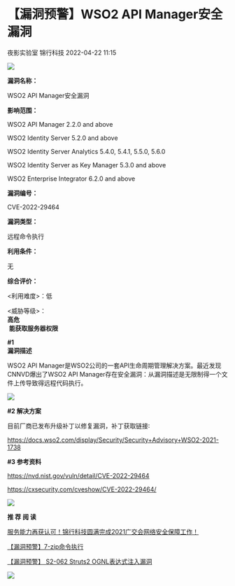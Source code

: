 #  【漏洞预警】WSO2 API Manager安全漏洞   
夜影实验室  锦行科技   2022-04-22 11:15  
  
![](https://mmbiz.qpic.cn/mmbiz_gif/2CRGGNuQruBPVte9dIoZM47cbYBXsgR4sAdWESOuDTSiaiaOThic1X4AhppKhKfa3WcjsXCbIibKDk5ibnAeuPndibHg/640?wx_fmt=gif "")  
  
  
**漏洞名称：**  
  
WSO2 API Manager安全漏洞  
  
**影响范围：**  
  
WSO2 API Manager 2.2.0 and above  
  
WSO2 Identity Server 5.2.0 and above  
  
WSO2 Identity Server Analytics 5.4.0, 5.4.1, 5.5.0, 5.6.0  
  
WSO2 Identity Server as Key Manager 5.3.0 and above  
  
WSO2 Enterprise Integrator 6.2.0 and above  
  
**漏洞编号：**  
  
CVE-2022-29464  
  
**漏洞类型：**  
  
远程命令执行  
  
**利用条件：**  
  
无  
  
**综合评价：**  
  
<利用难度>：低  
  
<威胁等级>：  
**高危**  
 **能获取服务器权限**  
  
  
**#1**  
**漏洞描述**  
  
  
WSO2 API Manager是WSO2公司的一套API生命周期管理解决方案。最近发现CNNVD爆出了WSO2 API Manager存在安全漏洞：从漏洞描述是无限制得一个文件上传导致得远程代码执行。  
  
![](https://mmbiz.qpic.cn/mmbiz_png/2CRGGNuQruBPVte9dIoZM47cbYBXsgR4oLjhjibqpacpH1wsBnkDMwDQQOkl5homznh6xI66aibAbcDwAvosicsQA/640?wx_fmt=png "")  
  
  
**#2 解决方案**  
  
  
目前厂商已发布升级补丁以修复漏洞，补丁获取链接∶  
  
https://docs.wso2.com/display/Security/Security+Advisory+WSO2-2021-1738  
  
  
**#3 参考资料**  
  
  
https://nvd.nist.gov/vuln/detail/CVE-2022-29464  
  
https://cxsecurity.com/cveshow/CVE-2022-29464/  
  
  
  
![](https://mmbiz.qpic.cn/mmbiz_gif/2CRGGNuQruD6rSnJpSL57NHjuX79JSjjyYviaibNeS3xmGzPfoict6VdnvyuYEq6JdjQqre3WkicWWU7hjpicS2ByibQ/640?wx_fmt=gif "")  
  
**推 荐 阅 读**  
  
  
  
  
[服务能力再获认可！锦行科技圆满完成2021广交会网络安全保障工作！](http://mp.weixin.qq.com/s?__biz=MzIxNTQxMjQyNg==&mid=2247489512&idx=1&sn=387d768af67dd62361de49bcce63a93f&chksm=9799ec4da0ee655b9323d469ca2002712c0e6b79e63d95d8bb9fe1073b445372dc005fe7083a&scene=21#wechat_redirect)  
  
  
  
[【漏洞预警】7-zip命令执行](http://mp.weixin.qq.com/s?__biz=MzIxNTQxMjQyNg==&mid=2247489504&idx=1&sn=fe86ccce73da17cd24ee84039aee3b28&chksm=9799ec45a0ee65530d6b7caa678c699c4a3dec3f83af411ac0aac6a9e32b4d25dbe1632b73ef&scene=21#wechat_redirect)  
  
  
  
[【漏洞预警】 S2-062 Struts2 OGNL表达式注入漏洞](http://mp.weixin.qq.com/s?__biz=MzIxNTQxMjQyNg==&mid=2247489497&idx=1&sn=5706f3c1d1208ecde33fd1edd1b49d8f&chksm=9799ec7ca0ee656ab9ac058de0608b5fd2dbd9528248368652be2f458939327d22ff0d08e385&scene=21#wechat_redirect)  
  
  
  
![](https://mmbiz.qpic.cn/mmbiz_gif/2CRGGNuQruBy67pKAiadAicicia5vPm2xla4zAiccf9wQm5dGGTWiaic61UXVZWCtnV8Vx2RNh2p2eHFnaSTJEhZ7LRxQ/640?wx_fmt=gif "")  
  
